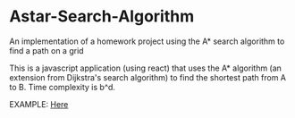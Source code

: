 # Astar-Search-Algorithm
An implementation of a homework project using the A* search algorithm to find a path on a grid


This is a javascript application (using react) that uses the A* algorithm (an extension from Dijkstra's search algorithm) to find the shortest path from A to B. Time complexity is b^d.

EXAMPLE:
<a href="http://andrewmm.com/github/astar/">Here</a>
